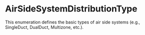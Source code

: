AirSideSystemDistributionType
=============================

This enumeration defines the basic types of air side systems (e.g., SingleDuct, DualDuct, Multizone, etc.).
